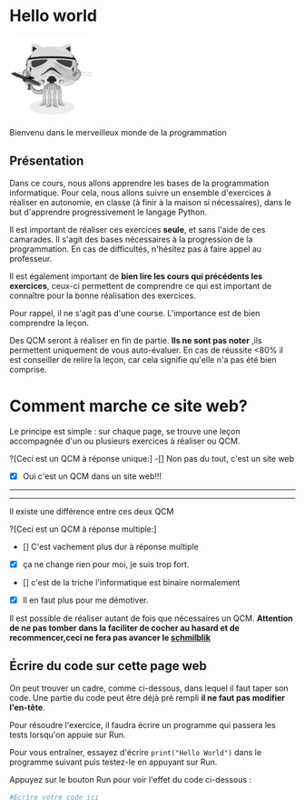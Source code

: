# Hello world


![Minion](../img/stormtroopocat.png)


Bienvenu dans le merveilleux monde de la programmation



## Présentation
Dans ce cours, nous allons apprendre les bases de la programmation informatique.
Pour cela, nous allons suivre un ensemble d'exercices à réaliser en autonomie, en classe (à finir à la maison si nécessaires), dans le but d'apprendre progressivement le langage Python.

Il est important de réaliser ces exercices **seule**, et sans l'aide de ces camarades. Il s'agit des bases nécessaires à la progression de la programmation.
En cas de difficultés, n'hésitez pas à faire appel au professeur.

Il est également important de **bien lire les cours qui précédents les exercices**, ceux-ci permettent de comprendre ce qui est important de connaître pour la bonne réalisation des exercices.

Pour rappel, il ne s'agit pas d'une course. L'importance est de bien comprendre la leçon.


Des QCM seront à réaliser en fin de partie. **Ils ne sont pas noter** ,ils permettent uniquement de vous auto-évaluer. En cas de réussite <80% il est conseiller de relire la leçon, car cela signifie qu'elle n'a pas été bien comprise.



# Comment marche ce site web?

Le principe est simple : sur chaque page, se trouve une leçon accompagnée d'un ou plusieurs exercices à réaliser ou QCM.

?[Ceci est un QCM à réponse unique:]
-[] Non pas du tout, c'est un site web
-[x] Oui c'est un QCM dans un site web!!!

***
***

Il existe une différence entre ces deux QCM

?[Ceci est un QCM à réponse multiple:]
- [] C'est vachement plus dur à réponse multiple
- [x] ça ne change rien pour moi, je suis trop fort.
- [] c'est de la triche l'informatique est binaire normalement
- [x] Il en faut plus pour me démotiver.

Il est possible de réaliser autant de fois que nécessaires un QCM.
**Attention de ne pas tomber dans la faciliter de cocher au hasard et de recommencer,ceci ne fera pas avancer le [schmilblik](https://fr.wikipedia.org/wiki/Schmilblick)**



## Écrire du code sur cette page web

On peut trouver un cadre, comme ci-dessous, dans lequel il faut taper son code. Une partie du code peut être déjà pré rempli **il ne faut pas modifier l'en-tête**.

Pour résoudre l'exercice, il faudra écrire un programme qui passera les tests lorsqu'on appuie sur Run.

Pour vous entraîner, essayez d'écrire `print("Hello World")` dans le programme suivant puis testez-le en appuyant sur Run.



Appuyez sur le bouton Run pour voir l'effet du code ci-dessous :
```python runnable
#Ecrire votre code ici
```
